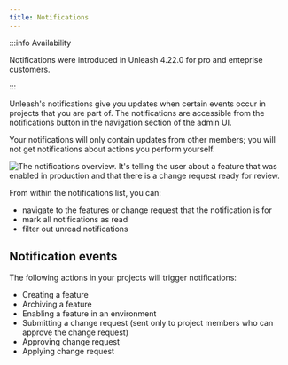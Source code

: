 ```yaml
---
title: Notifications
---
```


:::info Availability

Notifications were introduced in Unleash 4.22.0 for pro and enteprise customers.

:::

Unleash's notifications give you updates when certain events occur in projects that you are part of. The notifications are accessible from the notifications button in the navigation section of the admin UI.

Your notifications will only contain updates from other members; you will not get notifications about actions you perform yourself.

![The notifications overview. It's telling the user about a feature that was enabled in production and that there is a change request ready for review.](/img/notifications.png)

From within the notifications list, you can:
* navigate to the features or change request that the notification is for
* mark all notifications as read
* filter out unread notifications

## Notification events

The following actions in your projects will trigger notifications:
* Creating a feature
* Archiving a feature
* Enabling a feature in an environment
* Submitting a change request (sent only to project members who can approve the change request)
* Approving change request
* Applying change request
